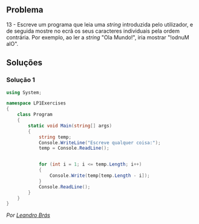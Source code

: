 ## Problema

13 - Escreve um programa que leia uma _string_ introduzida pelo utilizador, e de
seguida mostre no ecrã os seus caracteres individuais pela ordem contrária. Por
exemplo, ao ler a _string_ "Ola Mundo!", iria mostrar "!odnuM alO".

## Soluções

### Solução 1

```cs
using System;

namespace LP1Exercises
{
    class Program
    {
        static void Main(string[] args)
        {
            string temp;
            Console.WriteLine("Escreve qualquer coisa:");
            temp = Console.ReadLine();


            for (int i = 1; i <= temp.Length; i++)
            {
                Console.Write(temp[temp.Length - i]);
            }
            Console.ReadLine();
        }
    }
}
```

*Por [Leandro Brás](https://github.com/xShadoWalkeR)*
